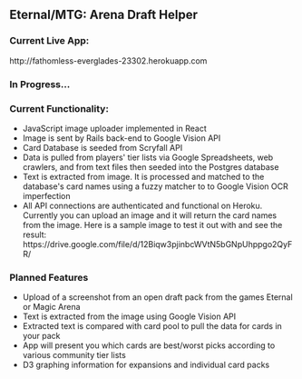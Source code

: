 <h2>Eternal/MTG: Arena Draft Helper</h2>

<h3>Current Live App:</h3>
http://fathomless-everglades-23302.herokuapp.com

<h3>In Progress...</h3>

<h3>Current Functionality:</h3>
<ul>
  <li>JavaScript image uploader implemented in React</li>
  <li>Image is sent by Rails back-end to Google Vision API</li>
  <li>Card Database is seeded from Scryfall API</li>
  <li>Data is pulled from players' tier lists via Google Spreadsheets, web crawlers, and from text files then seeded into the Postgres database</li>
  <li>Text is extracted from image. It is processed and matched to the database's card names using a fuzzy matcher to to Google Vision OCR imperfection</li>
  <li>All API connections are authenticated and functional on Heroku. Currently you can upload an image and it will return the card names from the image. Here is a sample image to test it out with and see the result: https://drive.google.com/file/d/12Biqw3pjinbcWVtN5bGNpUhppgo2QyFR/</li>
</ul>

<h3>Planned Features</h3>
<ul>
  <li>Upload of a screenshot from an open draft pack from the games Eternal or Magic Arena</li>
  <li>Text is extracted from the image using Google Vision API</li>
  <li>Extracted text is compared with card pool to pull the data for cards in your pack</li>
  <li>App will present you which cards are best/worst picks according to various community tier lists</li>
  <li>D3 graphing information for expansions and individual card packs</li>
</ul>


